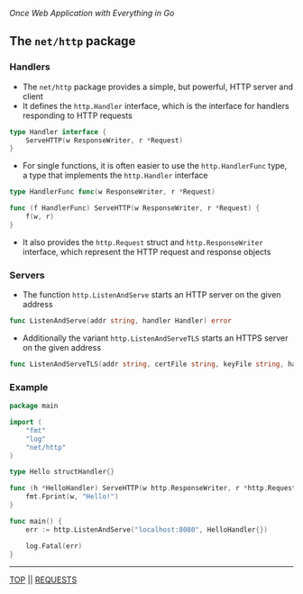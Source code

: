 *Once Web Application with Everything in Go*

## The `net/http` package

### Handlers

* The `net/http` package provides a simple, but powerful, HTTP server and client
* It defines the `http.Handler` interface, which is the interface for handlers responding to HTTP requests

```go
type Handler interface {
	ServeHTTP(w ResponseWriter, r *Request)
}
```

* For single functions, it is often easier to use the `http.HandlerFunc` type, a type that implements the `http.Handler` interface

```go
type HandlerFunc func(w ResponseWriter, r *Request)

func (f HandlerFunc) ServeHTTP(w ResponseWriter, r *Request) {
    f(w, r)
}
```

* It also provides the `http.Request` struct and `http.ResponseWriter` interface, which represent the HTTP request and response objects

### Servers

* The function `http.ListenAndServe` starts an HTTP server on the given address

```go
func ListenAndServe(addr string, handler Handler) error 
``` 

* Additionally the variant `http.ListenAndServeTLS` starts an HTTPS server on the given address

```go
func ListenAndServeTLS(addr string, certFile string, keyFile string, handler Handler) error
```

### Example

```go
package main

import (
    "fmt"
    "log"
    "net/http"
)

type Hello structHandler{}

func (h *HelloHandler) ServeHTTP(w http.ResponseWriter, r *http.Request) {
    fmt.Fprint(w, "Hello!")
}

func main() {
    err := http.ListenAndServe("localhost:8080", HelloHandler{})

    log.Fatal(err)
}
``` 

---

[TOP](../README.md) || [REQUESTS](requests.md)
